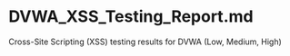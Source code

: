 # DVWA_XSS_Testing_Report.md
Cross-Site Scripting (XSS) testing results for DVWA (Low, Medium, High)
